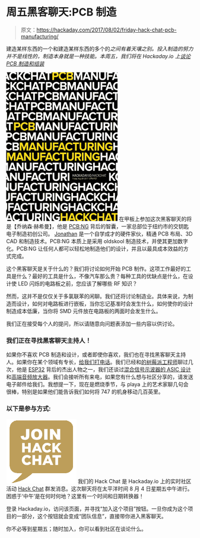 # 周五黑客聊天:PCB 制造

> 原文：<https://hackaday.com/2017/08/02/friday-hack-chat-pcb-manufacturing/>

建造某样东西的一个和建造某样东西的多个的*之间有着天壤之别。投入制造的努力并不是线性的，制造本身就是一种技能。本周五，我们将在 Hackaday.io 上[谈论 PCB 制造和组装](https://hackaday.io/event/26092-printed-circuit-board-pcb-manufacturing)*

[![](img/925cdc0144159601b1007822b8000229.png)](https://hackaday.com/wp-content/uploads/2017/07/4295071501547505535.png) 在甲板上参加这次黑客聊天的将是【乔纳森·赫希曼】，他是 [PCB:NG](https://www.pcbng.com/turnkey-pcb-assembly) 背后的智囊，一家总部位于纽约市的交钥匙电子制造初创公司。 [Jonathan](https://hackaday.io/Jonathan.PCBNG) 是一个自学成才的硬件家伙，精通 PCB 布局、3D CAD 和制造技术。PCB:NG 本质上是采用 oldskool 制造技术，并使其更加数字化。PCB:NG 让任何人都可以轻松地制造他们的设计，并且以最具成本效益的方式完成。

这个黑客聊天是关于什么的？我们将讨论如何开始 PCB 制作。这项工作最好的工具是什么？最好的工具是什么，不像汽车那么贵？每种工具的优缺点是什么，在设计使 LED 闪烁的电路板之前，您应该了解哪些 RF 知识？

然而，这并不是仅仅关于多氯联苯的闲聊。我们还将讨论制造业。具体来说，为制造而设计，如何对电路板进行嵌板，当你忘记基准时会发生什么，如何使你的设计制造成本低廉，当你将 SMD 元件放在电路板的两面时会发生什么。

我们正在接受每个人的提问，所以请随意向问题表添加一些内容以供讨论。

### 我们正在寻找黑客聊天主持人！

如果你不喜欢 PCB 制造和设计，或者即使你喜欢，我们也在寻找黑客聊天主持人。如果你在某个领域有专长，[给我们打电话](editor@hackaday.com)。我们已经和[的树莓派工程师](https://hackaday.io/event/20043-raspberry-pi-hackchat)聊过几次，他是 [ESP32](https://hackaday.io/event/19601-esp32-hackchat) 背后的杰出人物之一，我们还谈过[混合信号示波器的 ASIC 设计](https://hackaday.io/event/20319-asic-design-hack-chat)和[高端音频放大器](https://hackaday.io/event/20627-audio-amplifier-hack-chat)。我们会接听所有来电，如果您有什么想与社区分享的，请发送电子邮件给我们。我想提一下，现在是燃烧季节，与 playa 上的艺术家聊几句会很棒，特别是如果他们能告诉我们如何将 747 的机身移动几百英里。

### 以下是参与方式:

[![join-hack-chat](img/cff5733f39a173302e1cd102e75ac107.png)](https://hackaday.io/project/5373-hack-chat) 我们的 Hack Chat 是 Hackaday.io 上的实时社区活动 [Hack Chat](https://hackaday.io/project/5373-hacker-channel) 群发消息。这次聊天将在太平洋时间 8 月 4 日星期五中午进行。困惑于‘中午’是在何时何地？这里有一个时间和日期转换器！

登录 Hackaday.io，访问该页面，并寻找“加入这个项目”按钮。一旦你成为这个项目的一部分，这个按钮就会变成“团队信息”，直接带你进入黑客聊天。

你不必等到星期五；随时加入，你可以看到社区在谈论什么。